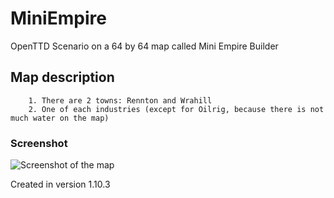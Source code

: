 # MiniEmpire
OpenTTD Scenario on a 64 by 64 map called Mini Empire Builder

## Map description

        1. There are 2 towns: Rennton and Wrahill
        2. One of each industries (except for Oilrig, because there is not much water on the map)

### Screenshot

![Screenshot of the map](https://user-images.githubusercontent.com/20362038/105485952-f8e84000-5cad-11eb-9eb3-83224d80512b.png)

Created in version 1.10.3
